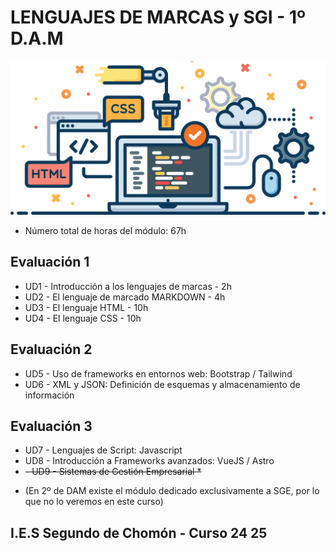 # LENGUAJES DE MARCAS y SGI - 1º D.A.M 

![Lenguaje de Marcas y Sistemas de Gestión de la Información](./img/lm_portada.png)

- Número total de horas del módulo: 67h

## Evaluación 1

- UD1 - Introducción a los lenguajes de marcas - 2h
- UD2 - El lenguaje de marcado MARKDOWN - 4h
- UD3 - El lenguaje HTML - 10h
- UD4 - El lenguaje CSS - 10h

## Evaluación 2

- UD5 - Uso de frameworks en entornos web: Bootstrap / Tailwind
- UD6 - XML y JSON: Definición de esquemas y almacenamiento de información

## Evaluación 3

- UD7 - Lenguajes de Script: Javascript
- UD8 - Introducción a Frameworks avanzados: VueJS / Astro
- ~~- UD9 - Sistemas de Gestión Empresarial *~~

* (En 2º de DAM existe el módulo dedicado exclusivamente a SGE, por lo que no lo veremos en este curso)

## I.E.S Segundo de Chomón - Curso 24 25